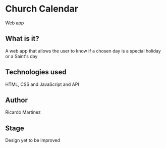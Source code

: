 # Church Calendar
Web app

## What is it?
A web app that allows the user to know if a chosen day is a special holiday or a Saint's day

## Technologies used
HTML, CSS and JavaScript and API

## Author
Ricardo Martinez

## Stage
Design yet to be improved
